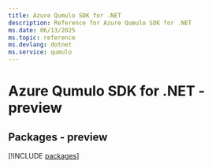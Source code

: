 ```yaml
---
title: Azure Qumulo SDK for .NET
description: Reference for Azure Qumulo SDK for .NET
ms.date: 06/13/2025
ms.topic: reference
ms.devlang: dotnet
ms.service: qumulo
---
```

# Azure Qumulo SDK for .NET - preview
## Packages - preview
[!INCLUDE [packages](qumulo-index.md)]